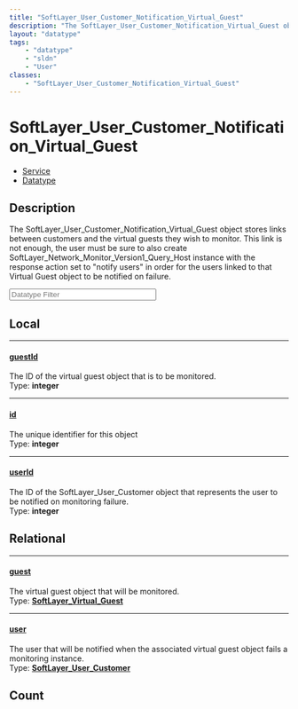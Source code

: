 ```yaml
---
title: "SoftLayer_User_Customer_Notification_Virtual_Guest"
description: "The SoftLayer_User_Customer_Notification_Virtual_Guest object stores links between customers and the virtual guests they... "
layout: "datatype"
tags:
    - "datatype"
    - "sldn"
    - "User"
classes:
    - "SoftLayer_User_Customer_Notification_Virtual_Guest"
---
```


# SoftLayer_User_Customer_Notification_Virtual_Guest
<div id='service-datatype'>
    <ul id='sldn-reference-tabs'>
    <li id='service'> <a href='/reference/services/SoftLayer_User_Customer_Notification_Virtual_Guest' >Service</a></li>    <li id='datatype'> <a href='/reference/datatypes/SoftLayer_User_Customer_Notification_Virtual_Guest' >Datatype</a></li>
    </ul>
</div>

## Description 


The SoftLayer_User_Customer_Notification_Virtual_Guest object stores links between customers and the virtual guests they wish to monitor.  This link is not enough, the user must be sure to also create SoftLayer_Network_Monitor_Version1_Query_Host instance with the response action set to "notify users" in order for the users linked to that Virtual Guest object to be notified on failure. 





<!-- Filer BEGIN -->
<div class="view-filters">
        <div class="clearfix">
            <div class="search-input-box">
                <input placeholder="Datatype Filter" onkeyup="titleSearch(inputId='prop-input', divId='properties', elementClass='prop-row')" 
                    type="text" id="prop-input" value="" size="30" maxlength="128" class="form-text">
            </div>
        </div>
</div>
<!-- Filer END -->

<div id="properties" class="content">
<div id="localProperties" class="prop-content" >

## Local
<div class="prop-row">

-----
[guestId]: #guestid
#### [guestId]
The ID of the virtual guest object that is to be monitored.  
<span class="type-label">Type: </span>**integer**  



</div>
<div class="prop-row">

-----
[id]: #id
#### [id]
The unique identifier for this object  
<span class="type-label">Type: </span>**integer**  



</div>
<div class="prop-row">

-----
[userId]: #userid
#### [userId]
The ID of the SoftLayer_User_Customer object that represents the user to be notified on monitoring failure.  
<span class="type-label">Type: </span>**integer**  



</div>
</div>
<!-- LOCAL PROPERTY END -->

<div id="relationalProperties"  class="prop-content" >

## Relational
<div class="prop-row">

-----
[guest]: #guest
#### [guest]
The virtual guest object that will be monitored.  
<span class="type-label">Type: </span>**<a href='/reference/datatypes/SoftLayer_Virtual_Guest'>SoftLayer_Virtual_Guest </a>**  



</div>
<div class="prop-row">

-----
[user]: #user
#### [user]
The user that will be notified when the associated virtual guest object fails a monitoring instance.  
<span class="type-label">Type: </span>**<a href='/reference/datatypes/SoftLayer_User_Customer'>SoftLayer_User_Customer </a>**  



</div>

## Count
</div>



